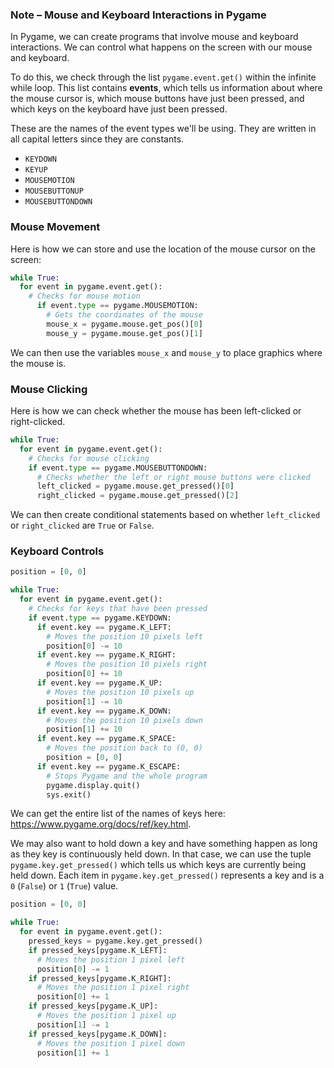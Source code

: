 ### Note – Mouse and Keyboard Interactions in Pygame

In Pygame, we can create programs that involve mouse and keyboard interactions. We can control what happens on the screen with our mouse and keyboard. 

To do this, we check through the list `pygame.event.get()` within the infinite while loop. This list contains **events**, which tells us information about where the mouse cursor is, which mouse buttons have just been pressed, and which keys on the keyboard have just been pressed.

These are the names of the event types we'll be using. They are written in all capital letters since they are constants.

* `KEYDOWN`
* `KEYUP`
* `MOUSEMOTION`
* `MOUSEBUTTONUP`
* `MOUSEBUTTONDOWN`

### Mouse Movement

Here is how we can store and use the location of the mouse cursor on the screen:

```python
while True:
  for event in pygame.event.get():
    # Checks for mouse motion
      if event.type == pygame.MOUSEMOTION:
        # Gets the coordinates of the mouse
        mouse_x = pygame.mouse.get_pos()[0]
        mouse_y = pygame.mouse.get_pos()[1]
```

We can then use the variables `mouse_x` and `mouse_y` to place graphics where the mouse is.

### Mouse Clicking

Here is how we can check whether the mouse has been left-clicked or right-clicked.

```python
while True:
  for event in pygame.event.get():
  	# Checks for mouse clicking
    if event.type == pygame.MOUSEBUTTONDOWN:
      # Checks whether the left or right mouse buttons were clicked
      left_clicked = pygame.mouse.get_pressed()[0]
      right_clicked = pygame.mouse.get_pressed()[2]
```

We can then create conditional statements based on whether `left_clicked` or `right_clicked` are `True` or `False`.

### Keyboard Controls

```python
position = [0, 0]

while True:
  for event in pygame.event.get():
    # Checks for keys that have been pressed
    if event.type == pygame.KEYDOWN:
      if event.key == pygame.K_LEFT:
        # Moves the position 10 pixels left
        position[0] -= 10
      if event.key == pygame.K_RIGHT:
        # Moves the position 10 pixels right
        position[0] += 10
      if event.key == pygame.K_UP:
        # Moves the position 10 pixels up
        position[1] -= 10
      if event.key == pygame.K_DOWN:
        # Moves the position 10 pixels down
        position[1] += 10
      if event.key == pygame.K_SPACE:
        # Moves the position back to (0, 0)
        position = [0, 0]        
      if event.key == pygame.K_ESCAPE:
        # Stops Pygame and the whole program
        pygame.display.quit()
        sys.exit()
```

We can get the entire list of the names of keys here: https://www.pygame.org/docs/ref/key.html.

We may also want to hold down a key and have something happen as long as they key is continuously held down. In that case, we can use the tuple `pygame.key.get_pressed()` which tells us which keys are currently being held down. Each item in `pygame.key.get_pressed()` represents a key and is a `0` (`False`) or `1` (`True`) value.

```python
position = [0, 0]

while True:
  for event in pygame.event.get():
    pressed_keys = pygame.key.get_pressed()
    if pressed_keys[pygame.K_LEFT]:
      # Moves the position 1 pixel left
      position[0] -= 1
    if pressed_keys[pygame.K_RIGHT]:
      # Moves the position 1 pixel right
      position[0] += 1
    if pressed_keys[pygame.K_UP]:
      # Moves the position 1 pixel up
      position[1] -= 1
    if pressed_keys[pygame.K_DOWN]:
      # Moves the position 1 pixel down
      position[1] += 1
```



